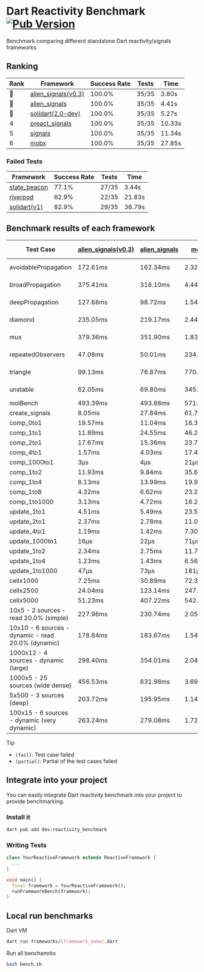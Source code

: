 # Dart Reactivity Benchmark [![Pub Version](https://img.shields.io/pub/v/reactivity_benchmark)](https://pub.dev/packages/reactivity_benchmark)

Benchmark comparing different standalone Dart reactivity/signals frameworks.

## Ranking

<!-- ranking start -->
| Rank | Framework | Success Rate | Tests | Time |
|------|-----------|--------------|-------|------|
| 🥇 | [alien_signals(v0.3)](https://github.com/medz/alien-signals-dart) | 100.0% | 35/35 | 3.80s |
| 🥈 | [alien_signals](https://github.com/medz/alien-signals-dart) | 100.0% | 35/35 | 4.41s |
| 🥉 | [solidart(2.0-dev)](https://github.com/nank1ro/solidart/tree/dev) | 100.0% | 35/35 | 5.27s |
| 4 | [preact_signals](https://pub.dev/packages/preact_signals) | 100.0% | 35/35 | 10.33s |
| 5 | [signals](https://github.com/rodydavis/signals.dart) | 100.0% | 35/35 | 11.34s |
| 6 | [mobx](https://github.com/mobxjs/mobx.dart) | 100.0% | 35/35 | 27.85s |

<!-- ranking end -->

### **Failed Tests**

<!-- fail start -->
| Framework | Success Rate | Tests | Time |
|-----------|--------------|-------|------|
| [state_beacon](https://github.com/jinyus/dart_beacon) | 77.1% | 27/35 | 3.44s |
| [riverpod](https://github.com/rrousselGit/riverpod) | 62.9% | 22/35 | 21.83s |
| [solidart(v1)](https://github.com/nank1ro/solidart) | 82.9% | 29/35 | 38.79s |

<!-- fail end -->

## Benchmark results of each framework

<!-- test-case start -->
| Test Case | [alien_signals(v0.3)](https://github.com/medz/alien-signals-dart) | [alien_signals](https://github.com/medz/alien-signals-dart) | [mobx](https://github.com/mobxjs/mobx.dart) | [preact_signals](https://pub.dev/packages/preact_signals) | [riverpod](https://github.com/rrousselGit/riverpod) | [signals](https://github.com/rodydavis/signals.dart) | [solidart(2.0-dev)](https://github.com/nank1ro/solidart/tree/dev) | [solidart(v1)](https://github.com/nank1ro/solidart) | [state_beacon](https://github.com/jinyus/dart_beacon) |
|---|---|---|---|---|---|---|---|---|---|
| avoidablePropagation | 172.61ms | 162.34ms | 2.32s | 200.81ms | 1.40s | 206.05ms | 284.89ms | 2.14s | 169.16ms (fail) |
| broadPropagation | 375.41ms | 318.10ms | 4.44s | 501.51ms | 80.01ms (fail) | 524.35ms | 516.81ms | 5.31s | 6.37ms (fail) |
| deepPropagation | 127.68ms | 98.72ms | 1.54s | 176.82ms | 1.89s (fail) | 166.62ms | 170.52ms | 1.94s | 145.85ms (fail) |
| diamond | 235.05ms | 219.17ms | 2.44s | 298.91ms | 2.55s (fail) | 292.96ms | 362.76ms | 3.39s | 182.73ms (fail) |
| mux | 379.36ms | 351.90ms | 1.83s | 402.94ms | 551.22ms (fail) | 410.03ms | 441.90ms | 1.99s | 194.49ms (fail) |
| repeatedObservers | 47.08ms | 50.01ms | 234.34ms | 41.89ms | 388.03ms (fail) | 46.48ms | 81.89ms | 222.03ms | 52.28ms (fail) |
| triangle | 99.13ms | 76.87ms | 770.01ms | 102.63ms | 930.75ms (fail) | 101.86ms | 118.52ms | 1.16s | 77.81ms (fail) |
| unstable | 62.05ms | 69.80ms | 345.16ms | 73.57ms | 603.86ms (fail) | 82.85ms | 97.93ms | 347.02ms | 340.80ms (fail) |
| molBench | 493.39ms | 493.88ms | 571.84ms | 485.91ms | 12.06ms | 485.81ms | 494.44ms | 1.70s | 919μs |
| create_signals | 8.05ms | 27.84ms | 61.78ms | 5.35ms | 23.19ms | 25.34ms | 66.44ms | 82.09ms | 66.50ms |
| comp_0to1 | 19.57ms | 11.04ms | 16.30ms | 17.51ms | 13.04ms | 11.45ms | 34.91ms | 33.94ms | 60.95ms |
| comp_1to1 | 11.89ms | 24.55ms | 46.28ms | 11.09ms | 22.18ms | 26.87ms | 44.37ms | 58.59ms | 58.72ms |
| comp_2to1 | 17.67ms | 15.36ms | 23.75ms | 18.00ms | 23.24ms | 8.86ms | 17.50ms | 38.65ms | 39.33ms |
| comp_4to1 | 1.57ms | 4.03ms | 17.45ms | 8.32ms | 7.19ms | 1.99ms | 9.22ms | 29.13ms | 17.01ms |
| comp_1000to1 | 3μs | 4μs | 21μs | 4μs | 4μs | 4μs | 22μs | 2.69ms | 41μs |
| comp_1to2 | 11.93ms | 9.84ms | 35.60ms | 15.28ms | 10.96ms | 22.80ms | 35.42ms | 25.93ms | 48.04ms |
| comp_1to4 | 8.13ms | 13.99ms | 19.99ms | 26.67ms | 22.37ms | 9.16ms | 19.21ms | 28.64ms | 47.31ms |
| comp_1to8 | 4.32ms | 6.62ms | 23.26ms | 6.70ms | 4.69ms | 8.56ms | 23.47ms | 23.86ms | 43.70ms |
| comp_1to1000 | 3.13ms | 4.72ms | 16.20ms | 4.80ms | 4.11ms | 7.03ms | 17.22ms | 18.92ms | 39.14ms |
| update_1to1 | 4.51ms | 5.49ms | 23.55ms | 8.60ms | 83.78ms | 8.87ms | 15.91ms | 43.08ms | 5.73ms |
| update_2to1 | 2.37ms | 2.78ms | 11.04ms | 4.24ms | 42.13ms | 4.57ms | 7.79ms | 21.39ms | 2.82ms |
| update_4to1 | 1.19ms | 1.42ms | 7.30ms | 2.14ms | 20.20ms | 2.25ms | 4.02ms | 10.83ms | 1.42ms |
| update_1000to1 | 16μs | 22μs | 71μs | 21μs | 174μs | 22μs | 40μs | 119μs | 15μs |
| update_1to2 | 2.34ms | 2.75ms | 11.78ms | 4.65ms | 42.38ms | 4.49ms | 7.83ms | 21.12ms | 2.83ms |
| update_1to4 | 1.23ms | 1.43ms | 6.56ms | 2.14ms | 20.66ms | 2.27ms | 3.99ms | 10.86ms | 1.42ms |
| update_1to1000 | 47μs | 73μs | 181μs | 145μs | 135μs | 42μs | 181μs | 224μs | 386μs |
| cellx1000 | 7.25ms | 30.89ms | 72.31ms | 9.97ms | N/A | 9.66ms | 11.78ms | 156.73ms | 5.19ms |
| cellx2500 | 24.04ms | 123.14ms | 247.23ms | 26.46ms | N/A | 31.31ms | 30.89ms | 448.69ms | 20.50ms |
| cellx5000 | 51.23ms | 407.22ms | 542.86ms | 66.59ms | N/A | 58.44ms | 65.10ms | 1.04s | 74.84ms |
| 10x5 - 2 sources - read 20.0% (simple) | 227.96ms | 230.74ms | 2.05s | 441.14ms | 2.13s | 504.25ms | 362.62ms | 2.57s (partial) | 245.26ms |
| 10x10 - 6 sources - dynamic - read 20.0% (dynamic) | 178.84ms | 183.67ms | 1.54s | 268.98ms | 1.41s (partial) | 285.16ms | 244.66ms | 2.32s (partial) | 198.52ms |
| 1000x12 - 4 sources - dynamic (large) | 298.40ms | 354.01ms | 2.04s | 3.71s | 2.41s (partial) | 3.74s | 457.31ms | 3.98s (partial) | 338.20ms |
| 1000x5 - 25 sources (wide dense) | 456.53ms | 631.98ms | 3.69s | 2.71s | 4.12s | 3.52s | 589.78ms | 4.99s (partial) | 492.47ms |
| 5x500 - 3 sources (deep) | 203.72ms | 195.95ms | 1.14s | 227.89ms | 1.31s | 227.75ms | 250.49ms | 1.93s (partial) | 204.60ms |
| 100x15 - 6 sources - dynamic (very dynamic) | 263.24ms | 279.08ms | 1.72s | 448.13ms | 1.71s (partial) | 491.43ms | 381.00ms | 2.70s (partial) | 256.87ms |

<!-- test-case end -->

> [!TIP]
> - `(fail)`: Test case failed
> - `(partial)`: Partial of the test cases failed

## Integrate into your project

You can easily integrate Dart reactivity benchmark into your project to provide benchmarking.

### Install it

```bash
dart pub add dev:reactivity_benchmark
```

### Writing Tests

```dart
class YourReactiveFramework extends ReactiveFramework {
  ...
}

void main() {
  final framework = YourReactiveFramework();
  runFrameworkBench(framework);
}
```

## Local run benchmarks

Dart VM
```bash
dart run frameworks/[framework_name].dart
```

Run all benchamrks
```bash
bash bench.sh
```
